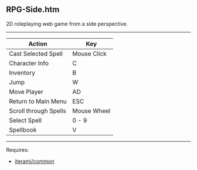 RPG-Side.htm
------------

2D roleplaying web game from a side perspective.

---

Action                | Key
----------------------|------------
Cast Selected Spell   | Mouse Click
Character Info        | C
Inventory             | B
Jump                  | W
Move Player           | AD
Return to Main Menu   | ESC
Scroll through Spells | Mouse Wheel
Select Spell          | 0 - 9
Spellbook             | V

---

Requires:
* [iterami/common](https://github.com/iterami/common)
